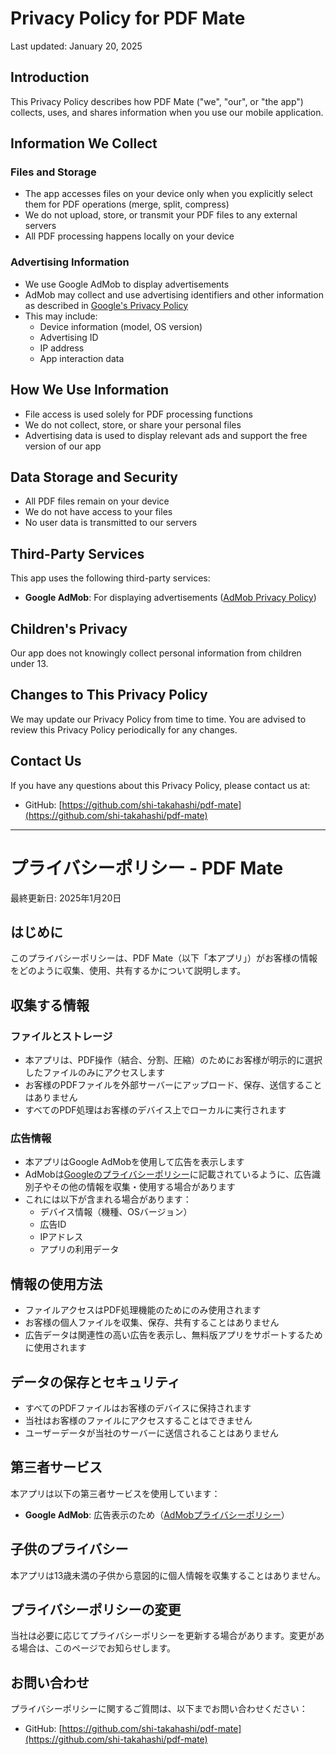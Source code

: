 # Privacy Policy for PDF Mate

Last updated: January 20, 2025

## Introduction

This Privacy Policy describes how PDF Mate ("we", "our", or "the app") collects, uses, and shares information when you use our mobile application.

## Information We Collect

### Files and Storage
- The app accesses files on your device only when you explicitly select them for PDF operations (merge, split, compress)
- We do not upload, store, or transmit your PDF files to any external servers
- All PDF processing happens locally on your device

### Advertising Information
- We use Google AdMob to display advertisements
- AdMob may collect and use advertising identifiers and other information as described in [Google's Privacy Policy](https://policies.google.com/privacy)
- This may include:
  - Device information (model, OS version)
  - Advertising ID
  - IP address
  - App interaction data

## How We Use Information

- File access is used solely for PDF processing functions
- We do not collect, store, or share your personal files
- Advertising data is used to display relevant ads and support the free version of our app

## Data Storage and Security

- All PDF files remain on your device
- We do not have access to your files
- No user data is transmitted to our servers

## Third-Party Services

This app uses the following third-party services:
- **Google AdMob**: For displaying advertisements ([AdMob Privacy Policy](https://support.google.com/admob/answer/6128543))

## Children's Privacy

Our app does not knowingly collect personal information from children under 13.

## Changes to This Privacy Policy

We may update our Privacy Policy from time to time. You are advised to review this Privacy Policy periodically for any changes.

## Contact Us

If you have any questions about this Privacy Policy, please contact us at:
- GitHub: [https://github.com/shi-takahashi/pdf-mate](https://github.com/shi-takahashi/pdf-mate)

---

# プライバシーポリシー - PDF Mate

最終更新日: 2025年1月20日

## はじめに

このプライバシーポリシーは、PDF Mate（以下「本アプリ」）がお客様の情報をどのように収集、使用、共有するかについて説明します。

## 収集する情報

### ファイルとストレージ
- 本アプリは、PDF操作（結合、分割、圧縮）のためにお客様が明示的に選択したファイルのみにアクセスします
- お客様のPDFファイルを外部サーバーにアップロード、保存、送信することはありません
- すべてのPDF処理はお客様のデバイス上でローカルに実行されます

### 広告情報
- 本アプリはGoogle AdMobを使用して広告を表示します
- AdMobは[Googleのプライバシーポリシー](https://policies.google.com/privacy)に記載されているように、広告識別子やその他の情報を収集・使用する場合があります
- これには以下が含まれる場合があります：
  - デバイス情報（機種、OSバージョン）
  - 広告ID
  - IPアドレス
  - アプリの利用データ

## 情報の使用方法

- ファイルアクセスはPDF処理機能のためにのみ使用されます
- お客様の個人ファイルを収集、保存、共有することはありません
- 広告データは関連性の高い広告を表示し、無料版アプリをサポートするために使用されます

## データの保存とセキュリティ

- すべてのPDFファイルはお客様のデバイスに保持されます
- 当社はお客様のファイルにアクセスすることはできません
- ユーザーデータが当社のサーバーに送信されることはありません

## 第三者サービス

本アプリは以下の第三者サービスを使用しています：
- **Google AdMob**: 広告表示のため（[AdMobプライバシーポリシー](https://support.google.com/admob/answer/6128543)）

## 子供のプライバシー

本アプリは13歳未満の子供から意図的に個人情報を収集することはありません。

## プライバシーポリシーの変更

当社は必要に応じてプライバシーポリシーを更新する場合があります。変更がある場合は、このページでお知らせします。

## お問い合わせ

プライバシーポリシーに関するご質問は、以下までお問い合わせください：
- GitHub: [https://github.com/shi-takahashi/pdf-mate](https://github.com/shi-takahashi/pdf-mate)